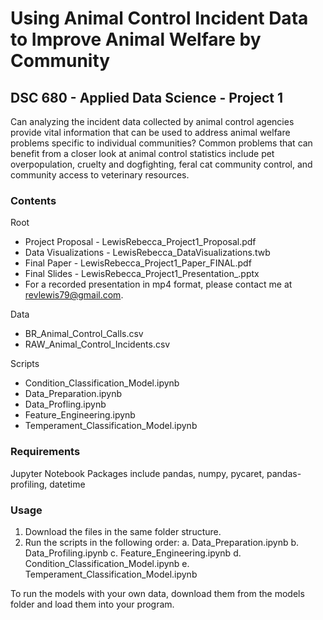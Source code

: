 # Using Animal Control Incident Data to Improve Animal Welfare by Community
## DSC 680 - Applied Data Science - Project 1

Can analyzing the incident data collected by animal control agencies provide vital information that can be used to address animal welfare problems specific to individual communities?  Common problems that can benefit from a closer look at animal control statistics include pet overpopulation, cruelty and dogfighting, feral cat community control, and community access to veterinary resources.

### Contents
Root
- Project Proposal - LewisRebecca_Project1_Proposal.pdf
- Data Visualizations - LewisRebecca_DataVisualizations.twb
- Final Paper - LewisRebecca_Project1_Paper_FINAL.pdf
- Final Slides - LewisRebecca_Project1_Presentation_.pptx
- For a recorded presentation in mp4 format, please contact me at revlewis79@gmail.com.

Data
- BR_Animal_Control_Calls.csv
- RAW_Animal_Control_Incidents.csv

Scripts
- Condition_Classification_Model.ipynb
- Data_Preparation.ipynb
- Data_Profling.ipynb
- Feature_Engineering.ipynb
- Temperament_Classification_Model.ipynb

### Requirements
Jupyter Notebook
Packages include pandas, numpy, pycaret, pandas-profiling, datetime

### Usage
1. Download the files in the same folder structure.
2. Run the scripts in the following order:
  a. Data_Preparation.ipynb
  b. Data_Profiling.ipynb
  c. Feature_Engineering.ipynb
  d. Condition_Classification_Model.ipynb
  e. Temperament_Classification_Model.ipynb

To run the models with your own data, download them from the models folder and load them into your program.









